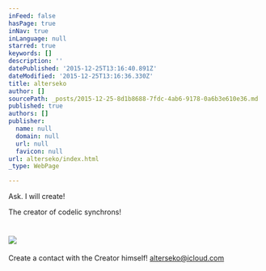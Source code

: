 ```yaml
---
inFeed: false
hasPage: true
inNav: true
inLanguage: null
starred: true
keywords: []
description: ''
datePublished: '2015-12-25T13:16:40.891Z'
dateModified: '2015-12-25T13:16:36.330Z'
title: alterseko
author: []
sourcePath: _posts/2015-12-25-8d1b8688-7fdc-4ab6-9178-0a6b3e610e36.md
published: true
authors: []
publisher:
  name: null
  domain: null
  url: null
  favicon: null
url: alterseko/index.html
_type: WebPage

---
```

Ask. I will create!

The creator of codelic synchrons!

# ![](https://s3-us-west-2.amazonaws.com/the-grid-img/p/28ed0a5fd9c36b4d6f8c9972351c0e93b4ec4a2d.png)

Create a contact with the Creator himself! [alterseko@icloud.com][0]

[0]: mailto:alterseko@icloud.com